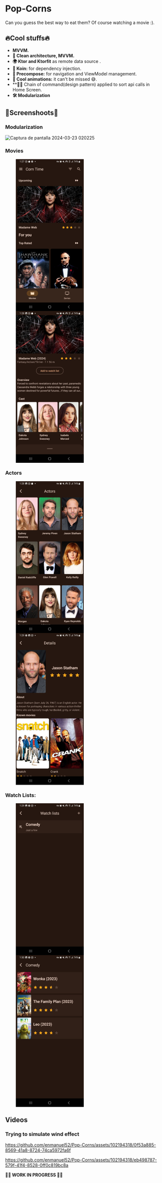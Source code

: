 # Pop-Corns
Can you guess the best way to eat them? Of course watching a movie :).


## 🔥Cool stuffs🔥

* **MVVM.**
* **🧹  Clean architecture, MVVM.**
* **🌍  Ktor and Ktorfit** as remote data source .
* **💉  Koin:** for dependency injection.
* **🎨  Precompose:** for navigation and ViewModel management.
* **🎉  Cool animations:** it can't be missed 😅.
* **🔗🔗  Chain of command(design pattern) applied to sort api calls in Home Screen.
* **🛠   Modularization**

## 📸Screenshoots📸

### Modularization
![Captura de pantalla 2024-03-23 020225](https://github.com/enmanuel52/Pop-Corns/assets/102194318/a9aaaf54-084f-4aa6-b5e1-6ab936870b94)


### Movies

<div style="margin: 10px;">
  <img src="https://github.com/enmanuel52/Pop-Corns/blob/main/app/src/main/res/drawable/home.jpg" style="display: flex; width: 45%; padding: 0% 5%;">
  <img src="https://github.com/enmanuel52/Pop-Corns/blob/main/app/src/main/res/drawable/movie_details.jpg" style="display: flex; width: 45%; padding: 0% 5%;">
</div>

### Actors

<div style="margin: 10px;">
  <img src="https://github.com/enmanuel52/Pop-Corns/blob/main/app/src/main/res/drawable/actors.jpg" style="display: flex; width: 45%; padding: 0% 5%;">
  <img src="https://github.com/enmanuel52/Pop-Corns/blob/main/app/src/main/res/drawable/actor_details.jpg" style="display: flex; width: 45%; padding: 0% 5%;">
</div>

### Watch Lists:

<div style="margin: 10px;">
  <img src="https://github.com/enmanuel52/Pop-Corns/blob/main/app/src/main/res/drawable/watch_list.jpg" style="display: flex; width: 45%; padding: 0% 5%;">
  <img src="https://github.com/enmanuel52/Pop-Corns/blob/main/app/src/main/res/drawable/list_details.jpg" style="display: flex; width: 45%; padding: 0% 5%;">
</div>


## Videos

### Trying to simulate wind effect



https://github.com/enmanuel52/Pop-Corns/assets/102194318/0f53a885-8569-41a8-8724-74ca5972fa6f




https://github.com/enmanuel52/Pop-Corns/assets/102194318/eb498787-579f-41f4-8528-0ff0c819bc8a




**🚧🚧 WORK IN PROGRESS 🚧🚧**
